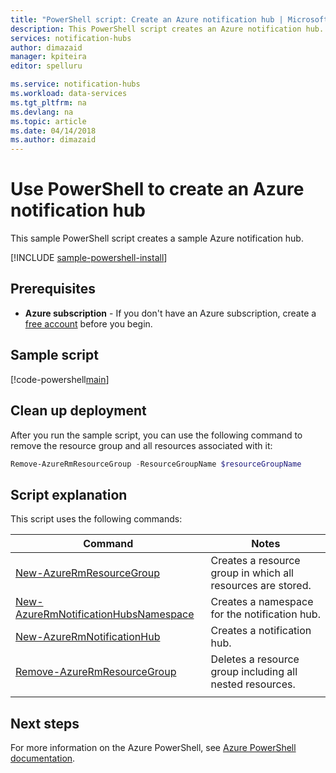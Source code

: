 ```yaml
---
title: "PowerShell script: Create an Azure notification hub | Microsoft Docs"
description: This PowerShell script creates an Azure notification hub. 
services: notification-hubs
author: dimazaid
manager: kpiteira
editor: spelluru

ms.service: notification-hubs
ms.workload: data-services
ms.tgt_pltfrm: na
ms.devlang: na
ms.topic: article
ms.date: 04/14/2018
ms.author: dimazaid
---
```


# Use PowerShell to create an Azure notification hub

This sample PowerShell script creates a sample Azure notification hub. 

[!INCLUDE [sample-powershell-install](../../../includes/sample-powershell-install-no-ssh.md)]

## Prerequisites
* **Azure subscription** - If you don't have an Azure subscription, create a [free account](https://azure.microsoft.com/free/) before you begin.

## Sample script

[!code-powershell[main](../../../powershell_scripts/notification-hubs/create-notification-hub/create-notification-hub.ps1 "Create a notification hub")]


## Clean up deployment

After you run the sample script, you can use the following command to remove the resource group and all resources associated with it:

```powershell
Remove-AzureRmResourceGroup -ResourceGroupName $resourceGroupName
```

## Script explanation

This script uses the following commands: 

| Command | Notes |
|---|---|
| [New-AzureRmResourceGroup](/powershell/module/azurerm.resources/new-azurermresourcegroup) | Creates a resource group in which all resources are stored. |
| [New-AzureRmNotificationHubsNamespace](/powershell/module//azurerm.notificationhubs/new-azurermnotificationhubsnamespace) | Creates a namespace for the notification hub. |
| [New-AzureRmNotificationHub](/powershell/module//azurerm.notificationhubs/new-azurermnotificationhubsnamespace) | Creates a notification hub. |
| [Remove-AzureRmResourceGroup](/powershell/module/azurerm.resources/remove-azurermresourcegroup) | Deletes a resource group including all nested resources. |
|||

## Next steps

For more information on the Azure PowerShell, see [Azure PowerShell documentation](https://docs.microsoft.com/powershell/).
